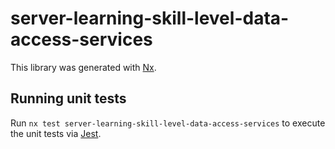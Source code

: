# server-learning-skill-level-data-access-services

This library was generated with [Nx](https://nx.dev).

## Running unit tests

Run `nx test server-learning-skill-level-data-access-services` to execute the unit tests via [Jest](https://jestjs.io).

